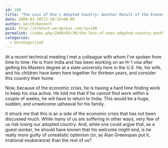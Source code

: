 ```yaml
---
id: 190
title: "The Loss of One's Adopted Country: Another Result of the Economic Crisis"
date: 2009-03-30T13:20:33+00:00
author: keithrbennett
guid: http://krbtech.wordpress.com/?p=190
permalink: /index.php/2009/03/30/the-loss-of-ones-adopted-country-another-result-of-the-economic-crisis/
categories:
  - Uncategorized
---
```

At a recent technical meeting I met a colleague with whom I&#8217;ve spoken from time to time. He is from India and has been working on an H-1 visa after getting his Masters degree at a state university here in the U.S. He, his wife, and his children have been here together for thirteen years, and consider this country their home.

Now, because of the economic crisis, he is having a hard time finding work to keep his visa active. He told me that if he cannot find work within a couple of weeks, he will have to return to India. This would be a huge, sudden, and unwelcome upheaval for his family.

It struck me that this is an a side of the economic crisis that has not been discussed much. While many of us are suffering in other ways, very few of us risk losing our adopted country. And, while one could argue that, as a guest worker, he should have known that his welcome might end, is he really more guilty of unrealistic optimism (or, as Alan Greenspan put it, irrational exuberance) than the rest of us?
